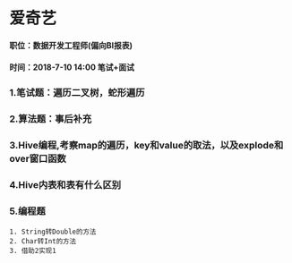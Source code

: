 # 爱奇艺
#### 职位：数据开发工程师(偏向BI报表)
#### 时间：2018-7-10 14:00 笔试+面试

### 1.笔试题：遍历二叉树，蛇形遍历

### 2.算法题：事后补充

### 3.Hive编程,考察map的遍历，key和value的取法，以及explode和over窗口函数

### 4.Hive内表和表有什么区别

### 5.编程题  
```
1. String转Double的方法
2. Char转Int的方法
3. 借助2实现1
```


